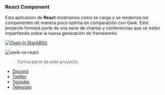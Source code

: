 ### React Component

Esta aplicación de **React** mostramos como se carga y se renderiza los componentes de manera poco óptima en comparación con Qwik.
Este proyecto formará parte de una serie de charlas y conferencias que se están impartiendo sobre la nueva generación de frameworks

[![Open in StackBlitz](https://developer.stackblitz.com/img/open_in_stackblitz.svg)](https://stackblitz.com/github/leifermendez/react-example-01)

![qwik-vs-react](https://user-images.githubusercontent.com/15802366/208319155-e1c33b9c-9748-4850-9fed-5802fe213b3e.gif)

> Forma parte de este proyecto.

- [Discord](https://link.codigoencasa.com/DISCORD)
- [Twitter](https://twitter.com/leifermendez)
- [Youtube](https://youtube.com/leifermendez)
- [Telegram](https://t.me/leifermendez)
